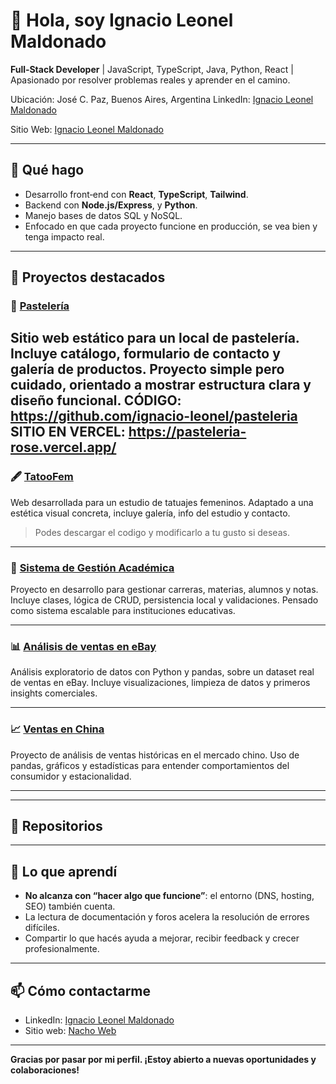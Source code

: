 # 👋 Hola, soy Ignacio Leonel Maldonado

**Full‑Stack Developer** | JavaScript, TypeScript, Java, Python, React | Apasionado por resolver problemas reales y aprender en el camino.

Ubicación: José C. Paz, Buenos Aires, Argentina
LinkedIn: [Ignacio Leonel Maldonado](https://www.linkedin.com/in/ignaciomaldo/)

Sitio Web: [Ignacio Leonel Maldonado](https://www.nachoweb.com.ar)

---

## 🚀 Qué hago

- Desarrollo front‑end con **React**, **TypeScript**, **Tailwind**.
- Backend con **Node.js/Express**,  y **Python**.
- Manejo bases de datos SQL y NoSQL.
- Enfocado en que cada proyecto funcione en producción, se vea bien y tenga impacto real.

---

## 🧩 Proyectos destacados


### 🎂 [Pastelería](https://github.com/ignacio-leonel/pasteleria)
Sitio web estático para un local de pastelería. Incluye catálogo, formulario de contacto y galería de productos. Proyecto simple pero cuidado, orientado a mostrar estructura clara y diseño funcional.
CÓDIGO: https://github.com/ignacio-leonel/pasteleria
SITIO EN VERCEL: https://pasteleria-rose.vercel.app/
---

### 🖋️ [TatooFem](https://github.com/ignacio-leonel/tatoofem)
Web desarrollada para un estudio de tatuajes femeninos. Adaptado a una estética visual concreta, incluye galería, info del estudio y contacto.  
> Podes descargar el codigo y modificarlo a tu gusto si deseas.

---

### 🏫 [Sistema de Gestión Académica](https://github.com/ignacio-leonel/sistema_gestion_academica)
Proyecto en desarrollo para gestionar carreras, materias, alumnos y notas. Incluye clases, lógica de CRUD, persistencia local y validaciones. Pensado como sistema escalable para instituciones educativas.

---

### 📊 [Análisis de ventas en eBay](https://github.com/ignacio-leonel/Analisis_Ebay)
Análisis exploratorio de datos con Python y pandas, sobre un dataset real de ventas en eBay. Incluye visualizaciones, limpieza de datos y primeros insights comerciales.

---

### 📈 [Ventas en China](https://github.com/ignacio-leonel/ventas_china)
Proyecto de análisis de ventas históricas en el mercado chino. Uso de pandas, gráficos y estadísticas para entender comportamientos del consumidor y estacionalidad.

---





---

## 📂 Repositorios


---

## 🧠 Lo que aprendí
- **No alcanza con “hacer algo que funcione”**: el entorno (DNS, hosting, SEO) también cuenta.
- La lectura de documentación y foros acelera la resolución de errores difíciles.
- Compartir lo que hacés ayuda a mejorar, recibir feedback y crecer profesionalmente.

---

## 📫 Cómo contactarme

- LinkedIn: [Ignacio Leonel Maldonado](https://www.linkedin.com/in/ignaciomaldo/)  
- Sitio web: [Nacho Web](https://www.nachoweb.com.ar)

---

**Gracias por pasar por mi perfil. ¡Estoy abierto a nuevas oportunidades y colaboraciones!**

<!--
**ignacio-leonel/ignacio-leonel** is a ✨ _special_ ✨ repository because its `README.md` (this file) appears on your GitHub profile.

Here are some ideas to get you started:

- 🔭 I’m currently working on ...
- 🌱 I’m currently learning ...
- 👯 I’m looking to collaborate on ...
- 🤔 I’m looking for help with ...
- 💬 Ask me about ...
- 📫 How to reach me: ...
- 😄 Pronouns: ...
- ⚡ Fun fact: ...
-->
